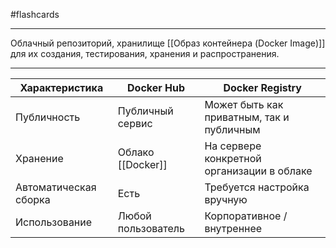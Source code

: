 #flashcards
***
Облачный репозиторий, хранилище [[Образ контейнера (Docker Image)]] для их создания, тестирования, хранения и распространения.
***
| Характеристика | Docker Hub | Docker Registry |
|------------|-------|---------|
| Публичность     | Публичный сервис | Может быть как приватным, так и публичным |
| Хранение | Облако [[Docker]]    | На сервере конкретной организации в облаке   |
| Автоматическая сборка | Есть    | Требуется настройка вручную   |
| Использование | Любой пользователь    | Корпоративное / внутреннее   |
<!--SR:!2025-10-10,4,230-->
